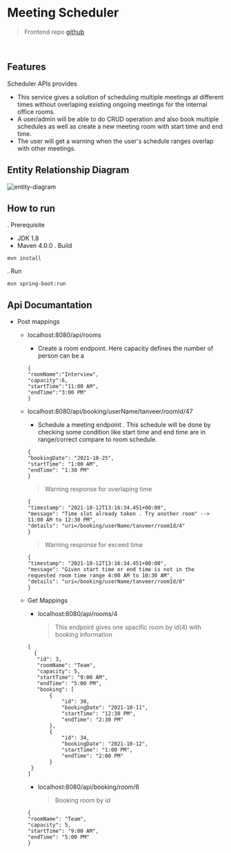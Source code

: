 
# Meeting Scheduler
> Frontend repo [github](https://github.com/tanveer-rajeev/Meeting-Scheduler-react)
<br/>

## Features

Scheduler APIs provides
* This service gives a solution of scheduling multiple meetings at different times without overlaping existing ongoing meetings for the internal office rooms. 
* A user/admin will be able to do CRUD operation and also book multiple schedules as well as create a new meeting room with start time and end time.
* The user will get a warning when the user's schedule ranges overlap with other meetings.

## Entity Relationship Diagram
![entity-diagram](https://user-images.githubusercontent.com/39630470/136958431-03116b5c-6b67-44ac-b840-b00f93c3d83a.PNG)

## How to run

. Prerequisite
* JDK 1.8
* Maven 4.0.0
. Build
```
mvn install
```
. Run 
```
mvn spring-boot:run
```

## Api Documantation 
* Post mappings
   * localhost:8080/api/rooms
      - Create a room endpoint. Here capacity defines the number of person can be a
      ```
      {
     "roomName":"Interview",
     "capacity":6,
     "startTime":"11:00 AM",
     "endTime":"3:00 PM"
     }
     ```
   * localhost:8080/api/booking/userName/tanveer/roomId/47
      - Schedule a meeting endpoint . This schedule will be done by checking some condition like start time and end time are in range/correct compare to room schedule.
     ```
     {
     "bookingDate": "2021-10-25",
     "startTime": "1:00 AM",
     "endTime": "1:30 PM"
     }
     
     ```
     > Warning response for overlaping time
     ```
     {
     "timestamp": "2021-10-12T13:16:34.451+00:00",
     "message": "Time slot already taken . Try another room" --> 11:00 AM to 12:30 PM",
     "details": "uri=/booking/userName/tanveer/roomId/4"
     }
     ```
     > Warning response for exceed time
     ```
     {
     "timestamp": "2021-10-12T13:16:34.451+00:00",
     "message": "Given start time or end time is not in the requested room time range 4:00 AM to 10:30 AM",
     "details": "uri=/booking/userName/tanveer/roomId/8"
     }
     ```
   * Get Mappings
     
      - localhost:8080/api/rooms/4 
        > This endpoint gives one spacific room by id(4) with booking information
     ```
     [
       {
        "id": 3,
        "roomName": "Team",
        "capacity": 5,
        "startTime": "9:00 AM",
        "endTime": "5:00 PM",
        "booking": [
            {
                "id": 30,
                "bookingDate": "2021-10-11",
                "startTime": "12:30 PM",
                "endTime": "2:30 PM"
            },
            {
                "id": 34,
                "bookingDate": "2021-10-12",
                "startTime": "1:00 PM",
                "endTime": "2:00 PM"
            }
      }
     ]
     ```
      - localhost:8080/api/booking/room/6
         > Booking room by id
     ```
     {
     "roomName": "Team",
     "capacity": 5,
     "startTime": "9:00 AM",
     "endTime": "5:00 PM"
     }
     ```
